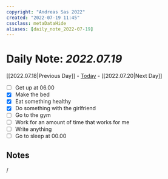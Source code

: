 ```yaml
---
copyright: "Andreas Sas 2022"
created: "2022-07-19 11:45"
cssclass: metaDataHide
aliases: [daily_note_2022-07-19]
---
```


# Daily Note: *2022.07.19*
 [[2022.07.18|Previous Day]] - [Today](obsidian://advanced-uri?vault=Documentation&daily=true) - [[2022.07.20|Next Day]]

- [ ] Get up at 06.00
- [x] Make the bed
- [x] Eat something healthy
- [x] Do something with the girlfriend
- [ ] Go to the gym
- [ ] Work for an amount of time that works for me
- [ ] Write anything
- [ ] Go to sleep at 00.00

## Notes
/
